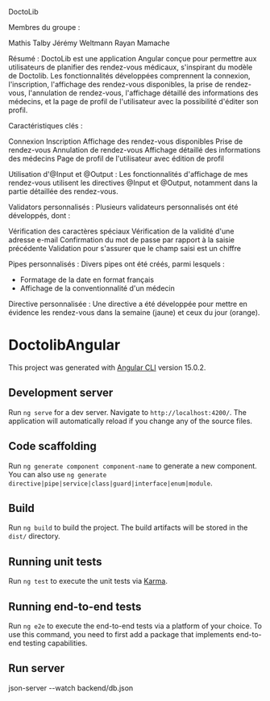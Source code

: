 DoctoLib

Membres du groupe :

Mathis Talby
Jérémy Weltmann
Rayan Mamache

Résumé :
DoctoLib est une application Angular conçue pour permettre aux utilisateurs de planifier des rendez-vous médicaux, s'inspirant du modèle de Doctolib. Les fonctionnalités développées comprennent la connexion, l'inscription, l'affichage des rendez-vous disponibles, la prise de rendez-vous, l'annulation de rendez-vous, l'affichage détaillé des informations des médecins, et la page de profil de l'utilisateur avec la possibilité d'éditer son profil.

Caractéristiques clés :

Connexion
Inscription
Affichage des rendez-vous disponibles
Prise de rendez-vous
Annulation de rendez-vous
Affichage détaillé des informations des médecins
Page de profil de l'utilisateur avec édition de profil

Utilisation d'@Input et @Output :
Les fonctionnalités d'affichage de mes rendez-vous utilisent les directives @Input et @Output, notamment dans la partie détaillée des rendez-vous.

Validators personnalisés :
Plusieurs validateurs personnalisés ont été développés, dont :

Vérification des caractères spéciaux
Vérification de la validité d'une adresse e-mail
Confirmation du mot de passe par rapport à la saisie précédente
Validation pour s'assurer que le champ saisi est un chiffre

Pipes personnalisés :
Divers pipes ont été créés, parmi lesquels :
- Formatage de la date en format français
- Affichage de la conventionnalité d'un médecin

Directive personnalisée :
Une directive a été développée pour mettre en évidence les rendez-vous dans la semaine (jaune) et ceux du jour (orange).


# DoctolibAngular

This project was generated with [Angular CLI](https://github.com/angular/angular-cli) version 15.0.2.

## Development server

Run `ng serve` for a dev server. Navigate to `http://localhost:4200/`. The application will automatically reload if you change any of the source files.

## Code scaffolding

Run `ng generate component component-name` to generate a new component. You can also use `ng generate directive|pipe|service|class|guard|interface|enum|module`.

## Build

Run `ng build` to build the project. The build artifacts will be stored in the `dist/` directory.

## Running unit tests

Run `ng test` to execute the unit tests via [Karma](https://karma-runner.github.io).

## Running end-to-end tests

Run `ng e2e` to execute the end-to-end tests via a platform of your choice. To use this command, you need to first add a package that implements end-to-end testing capabilities.

## Run server

json-server --watch backend/db.json
